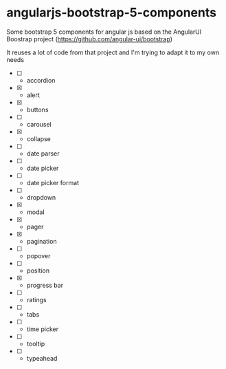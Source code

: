 # angularjs-bootstrap-5-components
Some bootstrap 5 components for angular js based on the AngularUI Boostrap project (https://github.com/angular-ui/bootstrap)

It reuses a lot of code from that project and I'm trying to adapt it to my own needs

- [ ] - accordion
- [x] - alert
- [x] - buttons
- [ ] - carousel
- [x] - collapse
- [ ] - date parser
- [ ] - date picker
- [ ] - date picker format
- [ ] - dropdown
- [x] - modal
- [x] - pager
- [x] - pagination
- [ ] - popover
- [ ] - position
- [x] - progress bar
- [ ] - ratings
- [ ] - tabs
- [ ] - time picker
- [ ] - tooltip
- [ ] - typeahead

